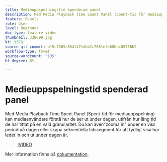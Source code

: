 ```yaml
---
title: Medieuppspelningstid spenderad panel
description: Med Media Playback Time Spent Panel (Spent-tid för mediauppspelning) kan mediaanvändare förstå hur de ser ut under dagen, utifrån hur lång tid de har tittat på en vald granularitet. Du kan även"zooma in" under en viss period på dagen eller skapa sekventiella tidssegment för att tydligt visa hur ledet in och ut under dagen är.
feature: Panels
role: User
level: Beginner
doc-type: feature video
thumbnail: 338699.jpg
kt: 9379
source-git-commit: b15c7365a354f47edbb2c7661efb68bbc05758b9
workflow-type: tm+mt
source-wordcount: '135'
ht-degree: 0%

---
```



# Medieuppspelningstid spenderad panel

Med Media Playback Time Spent Panel (Spent-tid för mediauppspelning) kan mediaanvändare förstå hur de ser ut under dagen, utifrån hur lång tid de har tittat på en vald granularitet. Du kan även&quot;zooma in&quot; under en viss period på dagen eller skapa sekventiella tidssegment för att tydligt visa hur ledet in och ut under dagen är.

>[!VIDEO](https://video.tv.adobe.com/v/338699/?quality=12&learn=on)

Mer information finns på [dokumentation](https://experienceleague.adobe.com/docs/media-analytics/using/media-reports/media-workspace-panels/media-playback-time-spent.html).
